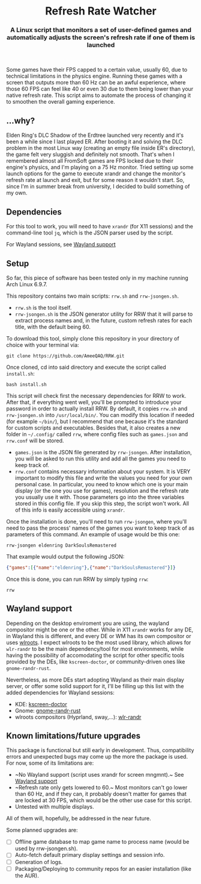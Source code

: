 <div align="center">
<h1>Refresh Rate Watcher</h1>
<h3>A Linux script that monitors a set of user-defined games and automatically adjusts the screen's refresh rate if one of them is launched</h3>
</div>

<br>

Some games have their FPS capped to a certain value, usually 60, due to technical limitations in the physics engine. Running these games with a screen that outputs more than 60 Hz can be an awful experience, where those 60 FPS can feel like 40 or even 30 due to them being lower than your native refresh rate. This script aims to automate the process of changing it to smoothen the overall gaming experience.

## ...why?
Elden Ring's DLC Shadow of the Erdtree launched very recently and it's been a while since I last played ER. After booting it and solving the DLC problem in the most Linux way (creating an empty file inside ER's directory), the game felt very sluggish and definitely not smooth. That's when I remembered almost all FromSoft games are FPS locked due to their engine's physics, and I'm playing on a 75 Hz monitor. Tried setting up some launch options for the game to execute xrandr and change the monitor's refresh rate at launch and exit, but for some reason it wouldn't start. So, since I'm in summer break from university, I decided to build something of my own.

## Dependencies
For this tool to work, you will need to have `xrandr` (for X11 sessions) and the command-line tool `jq`, which is the JSON parser used by the script.

For Wayland sessions, see [Wayland support](#wayland-support)

## Setup
So far, this piece of software has been tested only in my machine running Arch Linux 6.9.7.

This repository contains two main scripts: `rrw.sh` and `rrw-jsongen.sh`.
- `rrw.sh` is the tool itself.
- `rrw-jsongen.sh` is the JSON generator utility for RRW that it will parse to extract process names and, in the future, custom refresh rates for each title, with the default being 60.

To download this tool, simply clone this repository in your directory of choice with your terminal via:
```
git clone https://github.com/AmeeQAQ/RRW.git
```

Once cloned, cd into said directory and execute the script called `install.sh`:
```
bash install.sh
```

This script will check first the necessary dependencies for RRW to work. After that, if everything went well, you'll be prompted to introduce your password in order to actually install RRW. By default, it copies `rrw.sh` and `rrw-jsongen.sh` into `/usr/local/bin/`. You can modify this location if needed (for example `~/bin/`), but I recommend that one because it's the standard for custom scripts and executables. Besides that, it also creates a new folder in `~/.config/` called `rrw`, where config files such as `games.json` and `rrw.conf` will be stored.
- `games.json` is the JSON file generated by `rrw-jsongen`. After installation, you will be asked to run this utility and add all the games you need to keep track of.
- `rrw.conf` contains necessary information about your system. It is VERY important to modify this file and write the values you need for your own personal case. In particular, you need to know which one is your main display (or the one you use for games), resolution and the refresh rate you usually use it with. Those parameters go into the three variables stored in this config file. If you skip this step, the script won't work.
All of this info is easily accessible using `xrandr`.

Once the installation is done, you'll need to run `rrw-jsongen`, where you'll need to pass the process' names of the games you want to keep track of as parameters of this command. An example of usage would be this one:
```
rrw-jsongen eldenring DarkSoulsRemastered
```

That example would output the following JSON:
```json
{"games":[{"name":"eldenring"},{"name":"DarkSoulsRemastered"}]}
```

Once this is done, you can run RRW by simply typing `rrw`:
```
rrw
```

## Wayland support
Depending on the desktop enviroment you are using, the wayland compositor might be one or the other. While in X11 `xrandr` works for any DE, in Wayland this is different, and every DE or WM has its own compositor or uses [wlroots](https://gitlab.freedesktop.org/wlroots/wlroots). I expect wlroots to be the most used library, which allows for `wlr-randr` to be the main dependency/tool for most environments, while having the possibility of accomodating the script for other specific tools provided by the DEs, like `kscreen-doctor`, or community-driven ones like `gnome-randr-rust`.

Nevertheless, as more DEs start adopting Wayland as their main display server, or offer some solid support for it, I'll be filling up this list with the added dependencies for Wayland sessions:
- KDE: [kscreen-doctor](https://tldr.dendron.so/notes/linux.kscreen-doctor.html)
- Gnome: [gnome-randr-rust](https://github.com/maxwellainatchi/gnome-randr-rust)
- wlroots compositors (Hyprland, sway,...): [wlr-randr](https://sr.ht/~emersion/wlr-randr/)

## Known limitations/future upgrades
This package is functional but still early in development. Thus, compatibility errors and unexpected bugs may come up the more the package is used. For now, some of its limitations are:
- ~No Wayland support (script uses xrandr for screen mngmnt).~ See [Wayland support](#wayland-support)
- ~Refresh rate only gets lowered to 60.~ Most monitors can't go lower than 60 Hz, and if they can, it probably doesn't matter for games that are locked at 30 FPS, which would be the other use case for this script.
- Untested with multiple displays.

All of them will, hopefully, be addressed in the near future.

Some planned upgrades are:
- [ ] Offline game database to map game name to process name (would be used by rrw-jsongen.sh).
- [ ] Auto-fetch default primary display settings and session info.
- [ ] Generation of logs.
- [ ] Packaging/Deploying to community repos for an easier installation (like the AUR).
